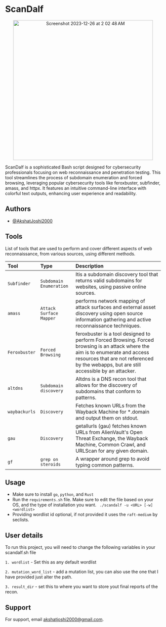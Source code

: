 
# ScanDalf

<p align="center">
<img width="452" alt="Screenshot 2023-12-26 at 2 02 48 AM" src="https://github.com/AkshatJoshi2000/scandalf/assets/39386084/8fe2ab82-57bd-43b7-a7b0-91ab1abcc095">
</p>

ScanDalf is a sophisticated Bash script designed for cybersecurity professionals focusing on web reconnaissance and penetration testing. This tool streamlines the process of subdomain enumeration and forced browsing, leveraging popular cybersecurity tools like feroxbuster, subfinder, amass, and httpx. It features an intuitive command-line interface with colorful text outputs, enhancing user experience and readability.

## Authors

- [@AkshatJoshi2000](https://github.com/AkshatJoshi2000)


## Tools

List of tools that are used to perform and cover different aspects of web reconnaissance, from various sources, using different methods. 


| Tool | Type     | Description                |
| :-------- | :------- | :------------------------- |
| `Subfinder` | `Subdomain Enumeration`  | Itis a subdomain discovery tool that returns valid subdomains for websites, using passive online sources.|
| `amass`| `Attack Surface Mapper`| performs network mapping of attack surfaces and external asset discovery using open source information gathering and active reconnaissance techniques. |
| `Feroxbuster` | `Forced Browsing` | feroxbuster is a tool designed to perform Forced Browsing. Forced browsing is an attack where the aim is to enumerate and access resources that are not referenced by the webapps, but are still accessible by an attacker.|
|`altdns`|`Subdomain discovery`|Altdns is a DNS recon tool that allows for the discovery of subdomains that conform to patterns.|
|`waybackurls`|`Discovery`|Fetches known URLs from the Wayback Machine for *.domain and output them on stdout.|
|`gau`|`Discovery`|getallurls (gau) fetches known URLs from AlienVault's Open Threat Exchange, the Wayback Machine, Common Crawl, and URLScan for any given domain.|
|`gf`|`grep on steroids`|A wrapper around grep to avoid typing common patterns.|


## Usage

 - Make sure to install `go`, `python`, and `Rust`
 - Run the `requirements.sh` file. Make sure to edit the file based on your OS, and the type of installation you want. 
` ./scandalf -u <URL> [-w] <wordlist>`
 - Providing wordlist id optional, if not provided it uses the `raft-medium` by seclists. 


## User details

To run this project, you will need to change the following  variables in your scandalf.sh file

`1. wordlist` - Set this as any default wordlist

`2. mutation_word_list` - add a mutation list, you can also use the one that I have provided just alter the path.

`3. result_dir` - set this to where you want to store yout final reports of the recon. 


## Support

For support, email akshatjoshi2000@gmail.com.

